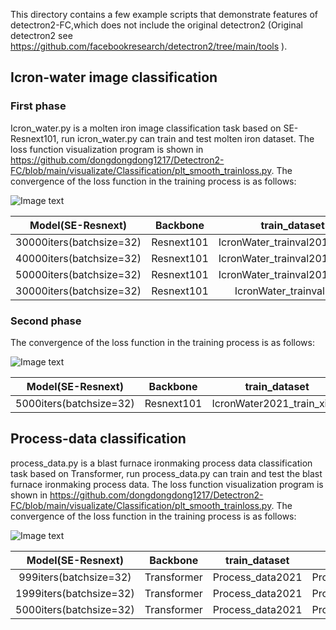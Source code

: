 
This directory contains a few example scripts that demonstrate features of detectron2-FC,which does not include the original detectron2 (Original detectron2 see https://github.com/facebookresearch/detectron2/tree/main/tools ).

## Icron-water image classification
### First phase
Icron_water.py is a molten iron image classification task based on SE-Resnext101, run icron_water.py can train and test molten iron dataset. The loss function visualization program is shown in https://github.com/dongdongdong1217/Detectron2-FC/blob/main/visualizate/Classification/plt_smooth_trainloss.py. The convergence of the loss function in the training process is as follows:

![Image text](https://github.com/dongdongdong1217/Detectron2-FC/blob/main/visualizate/Visualization-diagram/Classification/Icron-water_trainloss.png)

| Model(SE-Resnext) | Backbone | train_dataset| test_dataset | Accuracy  | macron_f1_score | mAP |
| :----: |  :----: | :----: | :----: | :----: |:----: |:----: |
| 30000iters(batchsize=32) | Resnext101 | IcronWater_trainval2018+2021 |  IcronWater_test2018+2021 | 91.71%  |  91.72% | 87.62% |
| 40000iters(batchsize=32) | Resnext101 | IcronWater_trainval2018+2021 |  IcronWater_test2018+2021 | 92.48%  |  92.50% | 89.03% |
| 50000iters(batchsize=32) | Resnext101 | IcronWater_trainval2018+2021 |  IcronWater_test2018+2021 | 92.50%  |  92.51% | 88.87% |
| 30000iters(batchsize=32) | Resnext101 | IcronWater_trainval2021 |  IcronWater_test2021 | 95.71%  |  95.71% | 93.64% |
### Second phase
The convergence of the loss function in the training process is as follows:

![Image text](https://github.com/dongdongdong1217/Detectron2-FC/blob/main/visualizate/Visualization-diagram/Classification/Icron-water_xifen_trainloss.png)

| Model(SE-Resnext) | Backbone | train_dataset| test_dataset | Accuracy  | macron_f1_score | mAP |
| :----: |  :----: | :----: | :----: | :----: |:----: |:----: |
| 5000iters(batchsize=32) | Resnext101 | IcronWater2021_train_xifen |  IcronWater2021_train_xifen |  61.83% |  62.16% | 46.25% |

## Process-data classification
process_data.py  is a blast furnace ironmaking process data classification task based on Transformer, run process_data.py can train and test the blast furnace ironmaking process data. The loss function visualization program is shown in https://github.com/dongdongdong1217/Detectron2-FC/blob/main/visualizate/Classification/plt_smooth_trainloss.py. The convergence of the loss function in the training process is as follows:

![Image text](https://github.com/dongdongdong1217/Detectron2-FC/blob/main/visualizate/Visualization-diagram/Classification/Process_data_trainloss.png)

| Model(SE-Resnext) | Backbone | train_dataset| test_dataset | Accuracy  | macron_f1_score | mAP |
| :----: |  :----: | :----: | :----: | :----: |:----: |:----: |
| 999iters(batchsize=32) | Transformer | Process_data2021 |  Process_data2021 | 89.81%  |  86.04% | 60.90% |
| 1999iters(batchsize=32) | Transformer | Process_data2021 |  Process_data2021 | 89.81%  |  86.09% | 60.69% |
| 5000iters(batchsize=32) | Transformer | Process_data2021 |  Process_data2021 | 89.81%  |  86.59% | 70.49% |

